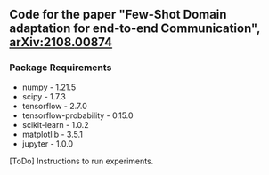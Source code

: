 ## Code for the paper "Few-Shot Domain adaptation for end-to-end Communication", [arXiv:2108.00874](https://arxiv.org/abs/2108.00874)
  
### Package Requirements
- numpy - 1.21.5
- scipy - 1.7.3
- tensorflow - 2.7.0
- tensorflow-probability - 0.15.0
- scikit-learn - 1.0.2
- matplotlib - 3.5.1
- jupyter - 1.0.0

[ToDo] Instructions to run experiments.
